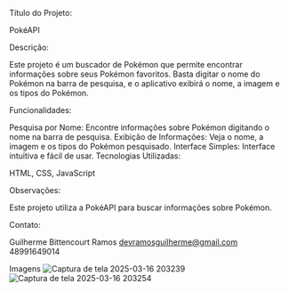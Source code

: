 
Título do Projeto:

PokéAPI 

Descrição:

Este projeto é um buscador de Pokémon que permite encontrar informações sobre seus Pokémon favoritos. Basta digitar o nome do Pokémon na barra de pesquisa, e o aplicativo exibirá o nome, a imagem e os tipos do Pokémon.

Funcionalidades:

Pesquisa por Nome: Encontre informações sobre Pokémon digitando o nome na barra de pesquisa.
Exibição de Informações: Veja o nome, a imagem e os tipos do Pokémon pesquisado.
Interface Simples: Interface intuitiva e fácil de usar.
Tecnologias Utilizadas:

HTML, CSS, JavaScript

Observações:

Este projeto utiliza a PokéAPI para buscar informações sobre Pokémon.

Contato:

Guilherme Bittencourt Ramos
devramosguilherme@gmail.com
48991649014

Imagens
![Captura de tela 2025-03-16 203239](https://github.com/user-attachments/assets/7ec42d96-2137-42b7-a66d-536e7f12a0db)
![Captura de tela 2025-03-16 203254](https://github.com/user-attachments/assets/ab2592b7-c12f-41cb-b7e1-ca972f548463)
